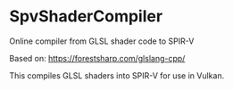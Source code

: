 # SpvShaderCompiler
Online compiler from GLSL shader code to SPIR-V

Based on: https://forestsharp.com/glslang-cpp/

This compiles GLSL shaders into SPIR-V for use in Vulkan.

